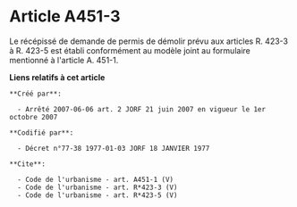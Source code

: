 # Article A451-3

Le récépissé de demande de permis de démolir prévu aux articles R. 423-3 à R. 423-5 est établi conformément au modèle joint
au formulaire mentionné à l'article A. 451-1.

**Liens relatifs à cet article**

	**Créé par**:

	  - Arrêté 2007-06-06 art. 2 JORF 21 juin 2007 en vigueur le 1er octobre 2007

	**Codifié par**:

	  - Décret n°77-38 1977-01-03 JORF 18 JANVIER 1977

	**Cite**:

	  - Code de l'urbanisme - art. A451-1 (V)
	  - Code de l'urbanisme - art. R*423-3 (V)
	  - Code de l'urbanisme - art. R*423-5 (V)
